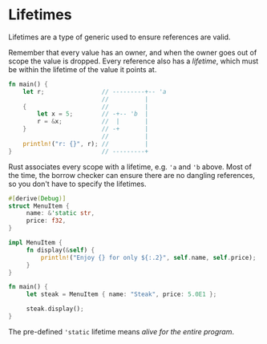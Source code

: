 # Lifetimes

Lifetimes are a type of generic used to ensure references are valid.

Remember that every value has an owner, and when the owner goes out of scope
the value is dropped. Every reference also has a _lifetime_, which must be
within the lifetime of the value it points at.

```rust
fn main() {
    let r;                // ---------+-- 'a
                          //          |
    {                     //          |
        let x = 5;        // -+-- 'b  |
        r = &x;           //  |       |
    }                     // -+       |
                          //          |
    println!("r: {}", r); //          |
}                         // ---------+
```

Rust associates every scope with a lifetime, e.g. `'a` and `'b` above.
Most of the time, the borrow checker can ensure there are no dangling
references, so you don't have to specify the lifetimes.

```rust
#[derive(Debug)]
struct MenuItem {
     name: &'static str,
     price: f32,
}

impl MenuItem {
     fn display(&self) {
         println!("Enjoy {} for only ${:.2}", self.name, self.price);
     }
}

fn main() {
     let steak = MenuItem { name: "Steak", price: 5.0E1 };

     steak.display();
}
```

The pre-defined `'static` lifetime means _alive for the entire program_.




